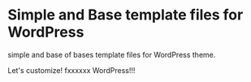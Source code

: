 # Simple and Base template files for WordPress

simple and base of bases template files for WordPress theme.

Let's customize! fxxxxxx WordPress!!!

